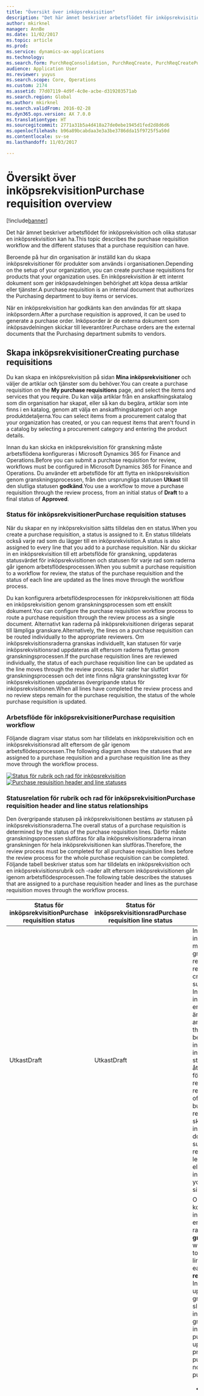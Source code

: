 ```yaml
---
title: "Översikt över inköpsrekvisition"
description: "Det här ämnet beskriver arbetsflödet för inköpsrekvisition och olika statusar en inköpsrekvisition kan ha."
author: mkirknel
manager: AnnBe
ms.date: 11/02/2017
ms.topic: article
ms.prod: 
ms.service: dynamics-ax-applications
ms.technology: 
ms.search.form: PurchReqConsolidation, PurchReqCreate, PurchReqCreatePurchDetails, PurchReqCreatePurchListPage, PurchReqTable, PurchReqTableListPage
audience: Application User
ms.reviewer: yuyus
ms.search.scope: Core, Operations
ms.custom: 2174
ms.assetid: 77d07119-4d9f-4c0e-acbe-d319203571ab
ms.search.region: Global
ms.author: mkirknel
ms.search.validFrom: 2016-02-28
ms.dyn365.ops.version: AX 7.0.0
ms.translationtype: HT
ms.sourcegitcommit: 2771a31b5a4d418a27de0ebe1945d1fed2d8d6d6
ms.openlocfilehash: b96a89bcabdaa3e3a3be3786dda15f9725f5a50d
ms.contentlocale: sv-se
ms.lasthandoff: 11/03/2017

---
```


# <a name="purchase-requisition-overview"></a><span data-ttu-id="1cb8f-103">Översikt över inköpsrekvisition</span><span class="sxs-lookup"><span data-stu-id="1cb8f-103">Purchase requisition overview</span></span>

[!include[banner](../includes/banner.md)]


<span data-ttu-id="1cb8f-104">Det här ämnet beskriver arbetsflödet för inköpsrekvisition och olika statusar en inköpsrekvisition kan ha.</span><span class="sxs-lookup"><span data-stu-id="1cb8f-104">This topic describes the purchase requisition workflow and the different statuses that a purchase requisition can have.</span></span>

<span data-ttu-id="1cb8f-105">Beroende på hur din organisation är inställd kan du skapa inköpsrekvisitioner för produkter som används i organisationen.</span><span class="sxs-lookup"><span data-stu-id="1cb8f-105">Depending on the setup of your organization, you can create purchase requisitions for products that your organization uses.</span></span> <span data-ttu-id="1cb8f-106">En inköpsrekvisition är ett internt dokument som ger inköpsavdelningen behörighet att köpa dessa artiklar eller tjänster.</span><span class="sxs-lookup"><span data-stu-id="1cb8f-106">A purchase requisition is an internal document that authorizes the Purchasing department to buy items or services.</span></span>  

<span data-ttu-id="1cb8f-107">När en inköpsrekvisition har godkänts kan den användas för att skapa inköpsordern.</span><span class="sxs-lookup"><span data-stu-id="1cb8f-107">After a purchase requisition is approved, it can be used to generate a purchase order.</span></span> <span data-ttu-id="1cb8f-108">Inköpsorder är de externa dokument som inköpsavdelningen skickar till leverantörer.</span><span class="sxs-lookup"><span data-stu-id="1cb8f-108">Purchase orders are the external documents that the Purchasing department submits to vendors.</span></span>

## <a name="creating-purchase-requisitions"></a><span data-ttu-id="1cb8f-109">Skapa inköpsrekvisitioner</span><span class="sxs-lookup"><span data-stu-id="1cb8f-109">Creating purchase requisitions</span></span>
<span data-ttu-id="1cb8f-110">Du kan skapa en inköpsrekvisition på sidan **Mina inköpsrekvisitioner** och väljer de artiklar och tjänster som du behöver.</span><span class="sxs-lookup"><span data-stu-id="1cb8f-110">You can create a purchase requisition on the **My purchase requisitions** page, and select the items and services that you require.</span></span> <span data-ttu-id="1cb8f-111">Du kan välja artiklar från en anskaffningskatalog som din organisation har skapat, eller så kan du begära, artiklar som inte finns i en katalog, genom att välja en anskaffningskategori och ange produktdetaljerna.</span><span class="sxs-lookup"><span data-stu-id="1cb8f-111">You can select items from a procurement catalog that your organization has created, or you can request items that aren't found in a catalog by selecting a procurement category and entering the product details.</span></span>  

<span data-ttu-id="1cb8f-112">Innan du kan skicka en inköpsrekvisition för granskning måste arbetsflödena konfigureras i Microsoft Dynamics 365 for Finance and Operations.</span><span class="sxs-lookup"><span data-stu-id="1cb8f-112">Before you can submit a purchase requisition for review, workflows must be configured in Microsoft Dynamics 365 for Finance and Operations.</span></span> <span data-ttu-id="1cb8f-113">Du använder ett arbetsflöde för att flytta en inköpsrekvisition genom granskningsprocessen, från den ursprungliga statusen **Utkast** till den slutliga statusen **godkänd**.</span><span class="sxs-lookup"><span data-stu-id="1cb8f-113">You use a workflow to move a purchase requisition through the review process, from an initial status of **Draft** to a final status of **Approved**.</span></span>

### <a name="purchase-requisition-statuses"></a><span data-ttu-id="1cb8f-114">Status för inköpsrekvisitioner</span><span class="sxs-lookup"><span data-stu-id="1cb8f-114">Purchase requisition statuses</span></span>

<span data-ttu-id="1cb8f-115">När du skapar en ny inköpsrekvisition sätts tilldelas den en status.</span><span class="sxs-lookup"><span data-stu-id="1cb8f-115">When you create a purchase requisition, a status is assigned to it.</span></span> <span data-ttu-id="1cb8f-116">En status tilldelats också varje rad som du lägger till en inköpsrekvisition.</span><span class="sxs-lookup"><span data-stu-id="1cb8f-116">A status is also assigned to every line that you add to a purchase requisition.</span></span> <span data-ttu-id="1cb8f-117">När du skickar in en inköpsrekvisition till ett arbetsflöde för granskning, uppdateras statusvärdet för inköpsrekvisitionen och statusen för varje rad som raderna går igenom arbetsflödesprocessen.</span><span class="sxs-lookup"><span data-stu-id="1cb8f-117">When you submit a purchase requisition to a workflow for review, the status of the purchase requisition and the status of each line are updated as the lines move through the workflow process.</span></span>  

<span data-ttu-id="1cb8f-118">Du kan konfigurera arbetsflödesprocessen för inköpsrekvisitionen att flöda en inköpsrekvisition genom granskningsprocessen som ett enskilt dokument.</span><span class="sxs-lookup"><span data-stu-id="1cb8f-118">You can configure the purchase requisition workflow process to route a purchase requisition through the review process as a single document.</span></span> <span data-ttu-id="1cb8f-119">Alternativt kan raderna på inköpsrekvisitionen dirigeras separat till lämpliga granskare.</span><span class="sxs-lookup"><span data-stu-id="1cb8f-119">Alternatively, the lines on a purchase requisition can be routed individually to the appropriate reviewers.</span></span> <span data-ttu-id="1cb8f-120">Om inköpsrekvisitionsraderna granskas individuellt, kan statusen för varje inköpsrekvisitionsrad uppdateras allt eftersom raderna flyttas genom granskningsprocessen.</span><span class="sxs-lookup"><span data-stu-id="1cb8f-120">If the purchase requisition lines are reviewed individually, the status of each purchase requisition line can be updated as the line moves through the review process.</span></span> <span data-ttu-id="1cb8f-121">När rader har slutfört granskningsprocessen och det inte finns några granskningssteg kvar för inköpsrekvisitionen uppdateras övergripande status för inköpsrekvisitionen.</span><span class="sxs-lookup"><span data-stu-id="1cb8f-121">When all lines have completed the review process and no review steps remain for the purchase requisition, the status of the whole purchase requisition is updated.</span></span>

### <a name="purchase-requisition-workflow"></a><span data-ttu-id="1cb8f-122">Arbetsflöde för inköpsrekvisitioner</span><span class="sxs-lookup"><span data-stu-id="1cb8f-122">Purchase requisition workflow</span></span>

<span data-ttu-id="1cb8f-123">Följande diagram visar status som har tilldelats en inköpsrekvisition och en inköpsrekvisitionsrad allt eftersom de går igenom arbetsflödesprocessen.</span><span class="sxs-lookup"><span data-stu-id="1cb8f-123">The following diagram shows the statuses that are assigned to a purchase requisition and a purchase requisition line as they move through the workflow process.</span></span>  

<span data-ttu-id="1cb8f-124">[![Status för rubrik och rad för inköpsrekvisition](./media/purchasereq_headerline_statuses.jpg)](./media/purchasereq_headerline_statuses.jpg)</span><span class="sxs-lookup"><span data-stu-id="1cb8f-124">[![Purchase requisition header and line statuses](./media/purchasereq_headerline_statuses.jpg)](./media/purchasereq_headerline_statuses.jpg)</span></span>

### <a name="purchase-requisition-header-and-line-status-relationships"></a><span data-ttu-id="1cb8f-125">Statusrelation för rubrik och rad för inköpsrekvisition</span><span class="sxs-lookup"><span data-stu-id="1cb8f-125">Purchase requisition header and line status relationships</span></span>

<span data-ttu-id="1cb8f-126">Den övergripande statusen på inköpsrekvisitionen bestäms av statusen på inköpsrekvisitionsraderna.</span><span class="sxs-lookup"><span data-stu-id="1cb8f-126">The overall status of a purchase requisition is determined by the status of the purchase requisition lines.</span></span> <span data-ttu-id="1cb8f-127">Därför måste granskningsprocessen slutföras för alla inköpsrekvisitionsraderna innan granskningen för hela inköpsrekvisitionen kan slutföras.</span><span class="sxs-lookup"><span data-stu-id="1cb8f-127">Therefore, the review process must be completed for all purchase requisition lines before the review process for the whole purchase requisition can be completed.</span></span> <span data-ttu-id="1cb8f-128">Följande tabell beskriver status som har tilldelats en inköpsrekvisition och en inköpsrekvisitionsrubrik och -rader allt eftersom inköpsrekvisitionen går igenom arbetsflödesprocessen.</span><span class="sxs-lookup"><span data-stu-id="1cb8f-128">The following table describes the statuses that are assigned to a purchase requisition header and lines as the purchase requisition moves through the workflow process.</span></span>

<table>
<thead>
<tr class="header">
<th><span data-ttu-id="1cb8f-129">Status för inköpsrekvisition</span><span class="sxs-lookup"><span data-stu-id="1cb8f-129">Purchase requisition status</span></span></th>
<th><span data-ttu-id="1cb8f-130">Status för inköpsrekvisitionsrad</span><span class="sxs-lookup"><span data-stu-id="1cb8f-130">Purchase requisition line status</span></span></th>
<th><span data-ttu-id="1cb8f-131">Beskrivning</span><span class="sxs-lookup"><span data-stu-id="1cb8f-131">Description</span></span></th>
</tr>
</thead>
<tbody>
<tr class="odd">
<td><span data-ttu-id="1cb8f-132">Utkast</span><span class="sxs-lookup"><span data-stu-id="1cb8f-132">Draft</span></span></td>
<td><span data-ttu-id="1cb8f-133">Utkast</span><span class="sxs-lookup"><span data-stu-id="1cb8f-133">Draft</span></span></td>
<td><span data-ttu-id="1cb8f-134">Inköpsrekvisitionen och inköpsorderraden har skapats, men de har inte skickats in för granskning.</span><span class="sxs-lookup"><span data-stu-id="1cb8f-134">The purchase requisition and purchase requisition line have been created, but they haven't been submitted for review.</span></span> <span data-ttu-id="1cb8f-135">Inköpsrekvisitionen och inköpsrekvisitionsrader som har en status på <strong>Utkast</strong> kan ändras.</span><span class="sxs-lookup"><span data-stu-id="1cb8f-135">Purchase requisitions and purchase requisition lines that have a status of <strong>Draft</strong> can be modified.</span></span> <span data-ttu-id="1cb8f-136">En inköpsrekvisition eller inköpsrekvisitionsrad har också statusen <strong>utkast</strong> om den har den återkallats men inte har skickats för granskning.</span><span class="sxs-lookup"><span data-stu-id="1cb8f-136">A purchase requisition or purchase requisition line also has a status of <strong>Draft</strong> if it has been recalled but hasn't been resubmitted for review.</span></span> <span data-ttu-id="1cb8f-137"><strong>Anmärkning:</strong> Du kan skicka eller återkalla en inköpsrekvisition på dokumentnivå.</span><span class="sxs-lookup"><span data-stu-id="1cb8f-137"><strong>Note:</strong> You can submit or recall a purchase requisition at the document level.</span></span> <span data-ttu-id="1cb8f-138">Du kan dock inte skicka in eller återkalla en enskild inköpsrekvisitionsrad.</span><span class="sxs-lookup"><span data-stu-id="1cb8f-138">However, you can't submit or recall a single purchase requisition line.</span></span></td>
</tr>
<tr class="even">
<td><span data-ttu-id="1cb8f-139">Under granskning</span><span class="sxs-lookup"><span data-stu-id="1cb8f-139">In review</span></span></td>
<td><ul>
<li><span data-ttu-id="1cb8f-140">Under granskning</span><span class="sxs-lookup"><span data-stu-id="1cb8f-140">In review</span></span></li>
<li><span data-ttu-id="1cb8f-141">Avvisad</span><span class="sxs-lookup"><span data-stu-id="1cb8f-141">Rejected</span></span></li>
</ul></td>
<td><span data-ttu-id="1cb8f-142">Om arbetsflödet har konfigurerats för att skicka inköpsrekvisitionsrader till enskilda granskare, kan varje rad ha statusvärdet <strong>Under granskning</strong> eller <strong>Avvisad</strong></span><span class="sxs-lookup"><span data-stu-id="1cb8f-142">If the workflow has been configured to route purchase requisition lines to individual reviewers, each line can have a status of <strong>In review</strong> or <strong>Rejected</strong>.</span></span> <span data-ttu-id="1cb8f-143">Inköpsrekvisitionsstatus uppdateras när granskningsprocessen har slutförts för alla inköpsrekvisitionsrader och inga granskningssteg är kvar för inköpsrekvisitionen.</span><span class="sxs-lookup"><span data-stu-id="1cb8f-143">The purchase requisition status is updated when the review process is completed for all purchase requisition lines and no review steps remain for the purchase requisition.</span></span>
<ul>
<li><span data-ttu-id="1cb8f-144"><strong>Under granskning</strong> – Inköpsrekvisitionsraderna har skickats in för granskning.</span><span class="sxs-lookup"><span data-stu-id="1cb8f-144"><strong>In review</strong> – The purchase requisition lines have been submitted for review.</span></span> <span data-ttu-id="1cb8f-145">När arbetsflödesprocessen har avslutats för en inköpsrekvisitionsrad, förblir status för den raden <strong>Under granskning</strong> tills alla återstående inköpsrekvisitionsrader har granskats.</span><span class="sxs-lookup"><span data-stu-id="1cb8f-145">When the workflow process is completed for a purchase requisition line, the status of that line remains <strong>In review</strong> until all remaining purchase requisition lines have been reviewed.</span></span></li>
<li><span data-ttu-id="1cb8f-146"><strong>Avvisad</strong> – En inköpsrekvisitionsrad har avvisats.</span><span class="sxs-lookup"><span data-stu-id="1cb8f-146"><strong>Rejected</strong> – A purchase requisition line has been rejected.</span></span> <span data-ttu-id="1cb8f-147">Inköpsrekvisitionsrader som har avvisats kan ändras och skickas in igen.</span><span class="sxs-lookup"><span data-stu-id="1cb8f-147">Purchase requisition lines that are rejected can be modified and resubmitted.</span></span></li>
</ul>
<span data-ttu-id="1cb8f-148">Om du skickar tillbaka en inköpsrekvisitionsrad som har avvisats, startar granskningen om för alla rader i inköpsrekvisitionen som fortfarande är under granskning.</span><span class="sxs-lookup"><span data-stu-id="1cb8f-148">If you resubmit a purchase requisition line that has been rejected, the review process starts over for all lines in the purchase requisition that are still in review.</span></span> <span data-ttu-id="1cb8f-149"><strong>Obs!</strong> Du kan sedan återkalla en inköpsrekvisition som redan har skickats in.</span><span class="sxs-lookup"><span data-stu-id="1cb8f-149"><strong>Note:</strong> You can recall a purchase requisition that has already been submitted.</span></span> <span data-ttu-id="1cb8f-150">När du återkallar en inköpsrekvisition, återkallas alla andra inköpsrekvisitionsrader också.</span><span class="sxs-lookup"><span data-stu-id="1cb8f-150">When you recall a purchase requisition, all other purchase requisition lines are also recalled.</span></span> <span data-ttu-id="1cb8f-151">Inköpsrekvisitionrader, som har återkallats, kan tas bort.</span><span class="sxs-lookup"><span data-stu-id="1cb8f-151">Purchase requisition lines that have been recalled can be deleted.</span></span></td>
</tr>
<tr class="odd">
<td><span data-ttu-id="1cb8f-152">Avvisad</span><span class="sxs-lookup"><span data-stu-id="1cb8f-152">Rejected</span></span></td>
<td><span data-ttu-id="1cb8f-153">Avvisad</span><span class="sxs-lookup"><span data-stu-id="1cb8f-153">Rejected</span></span></td>
<td><span data-ttu-id="1cb8f-154">Den valda inköpsrekvisitionen och alla inköpsrekvisitionsrader har avvisats.</span><span class="sxs-lookup"><span data-stu-id="1cb8f-154">The purchase requisition and all purchase requisition lines have been rejected.</span></span> <span data-ttu-id="1cb8f-155">Inköpsrekvisitionen och inköpsrekvisitionsrader som avvisats kan skickas in igen.</span><span class="sxs-lookup"><span data-stu-id="1cb8f-155">Purchase requisitions and purchase requisition lines that have been rejected can be resubmitted.</span></span></td>
</tr>
<tr class="even">
<td><span data-ttu-id="1cb8f-156">Godkända</span><span class="sxs-lookup"><span data-stu-id="1cb8f-156">Approved</span></span></td>
<td><ul>
<li><span data-ttu-id="1cb8f-157">Godkända</span><span class="sxs-lookup"><span data-stu-id="1cb8f-157">Approved</span></span></li>
<li><span data-ttu-id="1cb8f-158">Annullerad</span><span class="sxs-lookup"><span data-stu-id="1cb8f-158">Cancelled</span></span></li>
<li><span data-ttu-id="1cb8f-159">Stängt</span><span class="sxs-lookup"><span data-stu-id="1cb8f-159">Closed</span></span></li>
</ul></td>
<td><span data-ttu-id="1cb8f-160">Alla inköpsrekvisitionsrader har slutfört granskningsprocessen och det inte finns några granskningssteg kvar för inköpsrekvisitionen.</span><span class="sxs-lookup"><span data-stu-id="1cb8f-160">All purchase requisition lines have completed the review process, and there are no more review steps for the purchase requisition.</span></span>
<ul>
<li><span data-ttu-id="1cb8f-161"><strong>Godkänd</strong> – Granskningprocessen för en inköpsrekvisitionsrad har slutförts och raden är godkänd.</span><span class="sxs-lookup"><span data-stu-id="1cb8f-161"><strong>Approved</strong> – The review process for a purchase requisition line has been completed, and the line is approved.</span></span></li>
<li><span data-ttu-id="1cb8f-162"><strong>Avbruten</strong> - Inköpsrekvisitionsraden godkändes, men har annullerats, eftersom den inte längre är obligatorisk.</span><span class="sxs-lookup"><span data-stu-id="1cb8f-162"><strong>Cancelled</strong> – The purchase requisition line was approved, but it has been canceled because it's no longer required.</span></span> <span data-ttu-id="1cb8f-163">Endats inköpsrekvisitionsrader, som har godkänts kan avbrytas.</span><span class="sxs-lookup"><span data-stu-id="1cb8f-163">Only purchase requisition lines that have been approved can be canceled.</span></span></li>
<li><span data-ttu-id="1cb8f-164"><strong>Stängd</strong> - Inköpsrekvisitionsraden godkändes och dokumentet har skapats, beroende på rekvisitionssyftet.</span><span class="sxs-lookup"><span data-stu-id="1cb8f-164"><strong>Closed</strong> – The purchase requisition line was approved, and documents have been generated, depending on the requisition purpose.</span></span>
<ul>
<li><span data-ttu-id="1cb8f-165">Om syftet med rekvisitionsraden är förbrukning skapas en inköpsorder för inköpsrekvisitionsraden.</span><span class="sxs-lookup"><span data-stu-id="1cb8f-165">If the requisition purpose is consumption, a purchase order has been generated for the purchase requisition line.</span></span></li>
<li><span data-ttu-id="1cb8f-166">Om inköpsrekvisitionens syfte är återanskaffning, har en eller flera uppfyllelsedokument har skapats.</span><span class="sxs-lookup"><span data-stu-id="1cb8f-166">If the requisition purpose is replenishment, one or more fulfillment documents have been generated.</span></span></li>
</ul></li>
</ul></td>
</tr>
<tr class="odd">
<td><span data-ttu-id="1cb8f-167">Annullerad</span><span class="sxs-lookup"><span data-stu-id="1cb8f-167">Cancelled</span></span></td>
<td><span data-ttu-id="1cb8f-168">Annullerad</span><span class="sxs-lookup"><span data-stu-id="1cb8f-168">Cancelled</span></span></td>
<td><span data-ttu-id="1cb8f-169">Inköpsrekvisitionen och alla inköpsrekvisitionsrader har avbrutits.</span><span class="sxs-lookup"><span data-stu-id="1cb8f-169">The purchase requisition and all purchase requisition lines have been canceled.</span></span> <span data-ttu-id="1cb8f-170"><strong>Obs!</strong> Om du inte längre behöver en artikel på en inköpsrekvisitionsrad, måste du avbryta inköpsrekvisitionsraden om den redan har godkänts.</span><span class="sxs-lookup"><span data-stu-id="1cb8f-170"><strong>Note:</strong> If you no longer require an item that is on a purchase requisition line, you must cancel the purchase requisition line if it has already been approved.</span></span> <span data-ttu-id="1cb8f-171">Endats inköpsrekvisitionsrader, som har godkänts kan avbrytas.</span><span class="sxs-lookup"><span data-stu-id="1cb8f-171">Only purchase requisition lines that have been approved can be canceled.</span></span> <span data-ttu-id="1cb8f-172">Om alla inköpsrekvisitionsrader är under granskning har inköpsrekvisitionen statusvärdet. <strong>Under granskning</strong></span><span class="sxs-lookup"><span data-stu-id="1cb8f-172">If any purchase requisition lines are in review, the purchase requisition will have a status of <strong>In review</strong>.</span></span> <span data-ttu-id="1cb8f-173">Du får återkalla inköpsrekvisitionen och ta bort den lämpliga inköpsrekvisitionsraden.</span><span class="sxs-lookup"><span data-stu-id="1cb8f-173">In this case, you can recall the purchase requisition and delete the appropriate purchase requisition line.</span></span></td>
</tr>
<tr class="even">
<td><span data-ttu-id="1cb8f-174">Stängt</span><span class="sxs-lookup"><span data-stu-id="1cb8f-174">Closed</span></span></td>
<td><ul>
<li><span data-ttu-id="1cb8f-175">Stängt</span><span class="sxs-lookup"><span data-stu-id="1cb8f-175">Closed</span></span></li>
<li><span data-ttu-id="1cb8f-176">Annullerad</span><span class="sxs-lookup"><span data-stu-id="1cb8f-176">Cancelled</span></span></li>
</ul></td>
<td><span data-ttu-id="1cb8f-177">Inköpsrekvisitionen är stängd och en eller flera uppfyllelsedokument har skapats.</span><span class="sxs-lookup"><span data-stu-id="1cb8f-177">The purchase requisition is closed, and one or more fulfillment documents have been generated.</span></span>
<ul>
<li><span data-ttu-id="1cb8f-178"><strong>Stängd</strong> - Inköpsrekvisitionsraden godkändes och dokumentet har skapats, beroende på rekvisitionssyftet.</span><span class="sxs-lookup"><span data-stu-id="1cb8f-178"><strong>Closed</strong> – The purchase requisition line was approved, and documents have been generated, depending on the requisition purpose.</span></span>
<ul>
<li><span data-ttu-id="1cb8f-179">Om syftet med rekvisitionsraden är förbrukning skapas en inköpsorder för inköpsrekvisitionsraden.</span><span class="sxs-lookup"><span data-stu-id="1cb8f-179">If the requisition purpose is consumption, a purchase order has been generated for the purchase requisition line.</span></span></li>
<li><span data-ttu-id="1cb8f-180">Om inköpsrekvisitionens syfte är återanskaffning, har en eller flera uppfyllelsedokument har skapats.</span><span class="sxs-lookup"><span data-stu-id="1cb8f-180">If the requisition purpose is replenishment, one or more fulfillment documents have been generated.</span></span></li>
</ul></li>
<li><span data-ttu-id="1cb8f-181"><strong>Avbruten</strong> - Inköpsrekvisitionsraden godkändes, men har annullerats, eftersom den inte längre är obligatorisk.</span><span class="sxs-lookup"><span data-stu-id="1cb8f-181"><strong>Cancelled</strong> – The purchase requisition line was approved, but it has been canceled because it's no longer required.</span></span> <span data-ttu-id="1cb8f-182">Endats inköpsrekvisitionsrader, som har godkänts kan avbrytas.</span><span class="sxs-lookup"><span data-stu-id="1cb8f-182">Only purchase requisition lines that have been approved can be canceled.</span></span></li>
</ul><span data-ttu-id="1cb8f-183">
<strong>Obs!</strong> Om du inte längre behöver en artikel på en inköpsrekvisitionsrad som har stängts, måste du avbryta raden på uppfyllelsedokumentet som har skapats för inköpsrekvisitionsraden.</span><span class="sxs-lookup"><span data-stu-id="1cb8f-183">
<strong>Note:</strong> If you no longer require an item on a purchase requisition line that has been closed, you must cancel the line on the fulfillment document that was generated for the purchase requisition line.</span></span></td>
</tr>
</tbody>
</table>

## <a name="distributing-costs-to-multiple-financial-accounts"></a><span data-ttu-id="1cb8f-184">Fördela kostnader till flera affärsredovisningskonton</span><span class="sxs-lookup"><span data-stu-id="1cb8f-184">Distributing costs to multiple financial accounts</span></span>
<span data-ttu-id="1cb8f-185">Du kan fördela kostnaderna i en produkt som är inkluderade i en inköpsrekvisition till flera affärsredovisningskonton.</span><span class="sxs-lookup"><span data-stu-id="1cb8f-185">You can distribute the cost of a product that is included in a purchase requisition to multiple financial accounts.</span></span> <span data-ttu-id="1cb8f-186">Om din organisation använder dimensioner, till exempel kostnadsställen och avdelningar, kan du fördela kostnaden för en produkt till dimensioner för affärsredovisningskonton.</span><span class="sxs-lookup"><span data-stu-id="1cb8f-186">If your organization uses dimensions, such as cost centers and departments, you can distribute the cost of a product to dimensions for financial accounts.</span></span>

## <a name="requisition-purposes"></a><span data-ttu-id="1cb8f-187">Rekvisitionssyften</span><span class="sxs-lookup"><span data-stu-id="1cb8f-187">Requisition purposes</span></span>
<span data-ttu-id="1cb8f-188">Rekvisitionsyften gör att processen att uppfylla rekvisitionsbegäran blir mer flexibel.</span><span class="sxs-lookup"><span data-stu-id="1cb8f-188">Requisition purposes make the process of fulfilling requisition demand more flexible.</span></span> <span data-ttu-id="1cb8f-189">När du skapar en rekvisition kan du tilldela ett av två syften till den: förbrukning eller påfyllnad.</span><span class="sxs-lookup"><span data-stu-id="1cb8f-189">When you create a requisition, you can assign one of two purposes to it: consumption or replenishment.</span></span> <span data-ttu-id="1cb8f-190">Beroende på rekvisitionssyftet och hur din organisation är konfigurerad kan rekvisitionsbegäran fyllas på av en inköpsorder, överföringsorder, tillverkningsorder eller kanban.</span><span class="sxs-lookup"><span data-stu-id="1cb8f-190">Depending on the requisition purpose and the setup of your organization, requisition demand can be fulfilled by a purchase order, transfer order, production order, or kanban.</span></span>  

<span data-ttu-id="1cb8f-191">I anskaffningspolicyerna kan du kontrollera rekvisitionssyftena som är tillgängliga, när en rekvisition skapas för din organisation.</span><span class="sxs-lookup"><span data-stu-id="1cb8f-191">In the procurement policies, you can control the requisition purposes that are available when a requisition is created for your organization.</span></span>

### <a name="requisitions-that-have-a-purpose-of-consumption"></a><span data-ttu-id="1cb8f-192">Rekvisitioner med förbrukningssyfte</span><span class="sxs-lookup"><span data-stu-id="1cb8f-192">Requisitions that have a purpose of consumption</span></span>

<span data-ttu-id="1cb8f-193">En rekvisition med förbrukningssyfte representerar en efterfrågan på artiklar eller tjänster som ska användas internt i organisationen.</span><span class="sxs-lookup"><span data-stu-id="1cb8f-193">A requisition that has a purpose of consumption represents demand for items or services that will be used internally by your organization.</span></span> <span data-ttu-id="1cb8f-194">En begäran som har skapats av den här sortens rekvisition uppfylls alltid av en inköpsorder.</span><span class="sxs-lookup"><span data-stu-id="1cb8f-194">The demand that is created by this kind of requisition is always fulfilled by a purchase order.</span></span> <span data-ttu-id="1cb8f-195">Om Microsoft Dynamics 365 for Finance and Operations ställs in på att automatiskt skapa inköpsorder, skapas inköpsorder när inköpsrekvisitionen har godkänts.</span><span class="sxs-lookup"><span data-stu-id="1cb8f-195">If Microsoft Dynamics 365 for Finance and Operations is set up to automatically generate purchase orders, purchase orders are created after the purchase requisition is approved.</span></span>

### <a name="requisitions-that-have-a-purpose-of-replenishment"></a><span data-ttu-id="1cb8f-196">Rekvisitioner som har ett syfte med påfyllnad</span><span class="sxs-lookup"><span data-stu-id="1cb8f-196">Requisitions that have a purpose of replenishment</span></span>

<span data-ttu-id="1cb8f-197">En rekvisition som har ett syfte med påfyllnad representerar en begäran att fylla på lagret.</span><span class="sxs-lookup"><span data-stu-id="1cb8f-197">A requisition that has a purpose of replenishment represents demand to replenish inventory.</span></span> <span data-ttu-id="1cb8f-198">Till exempel vill du kanske skapa en rekvisition för att fylla på artiklar så att de kan säljas i en viss butik vid en viss tidpunkt.</span><span class="sxs-lookup"><span data-stu-id="1cb8f-198">For example, you create a requisition to replenish items so that they can be sold at a specific retail location at a specific time.</span></span> <span data-ttu-id="1cb8f-199">Begäran som skapas av denna sorts rekvisitionens kan uppfyllas av en inköpsorder, överföringsorder, tillverkningsorder eller kanban.</span><span class="sxs-lookup"><span data-stu-id="1cb8f-199">The demand that is created by this kind of requisition can be fulfilled by a purchase order, transfer order, production order, or kanban.</span></span>  

<span data-ttu-id="1cb8f-200">När rekvisitionssyftet är påfyllnad uttrycks behovet som en kvantitet i stället för ett monetärt belopp.</span><span class="sxs-lookup"><span data-stu-id="1cb8f-200">When the requisition purpose is replenishment, demand is expressed as a quantity instead of a monetary amount.</span></span> <span data-ttu-id="1cb8f-201">Därför används inte reservredovisning, budgetkontroll, affärsregler för bestämning av anläggningstillgångar (BRAD), projektredovisning och relaterade regler.</span><span class="sxs-lookup"><span data-stu-id="1cb8f-201">Therefore, encumbrance accounting, budgetary control, business rules for fixed asset determination (BRAD), project accounting, and any related rules don't apply.</span></span> <span data-ttu-id="1cb8f-202">Endast produkter som lagerförs och frisläpps till den angivna juridiska personen kan uppfylla en begäran om påfyllningsrekvisition.</span><span class="sxs-lookup"><span data-stu-id="1cb8f-202">Only products that are stocked and released to the specified legal entity can fulfill replenishment requisition demand.</span></span> <span data-ttu-id="1cb8f-203">Använd sidan **Policyregel för påfyllnad kategoriåtkomst** för att definiera produkterna som är tillgängliga när rekvisitionsyftet är påfyllnad.</span><span class="sxs-lookup"><span data-stu-id="1cb8f-203">To define the products that are available when the requisition purpose is replenishment, use the **Replenishment category access policy rule** page.</span></span>  

<span data-ttu-id="1cb8f-204">Om du vill använda inköpsrekvisitioner som har ett syfte med lagerpåfyllnad måste ställas in för att inkludera rekvisitionsbegäran i huvudplaneringen.</span><span class="sxs-lookup"><span data-stu-id="1cb8f-204">To use purchase requisitions that have a purpose of replenishment, you must set up master scheduling to include requisition demand.</span></span> <span data-ttu-id="1cb8f-205">När detta är gjort bestäms uppfyllelsemetoden för en begäran som har skapats av denna typ av rekvisition med påfyllnadssyfte automatiskt av tillförselpolicyerna som har ställts in för artiklarna i organisationen och planerats med hjälp av huvudplaneringen.</span><span class="sxs-lookup"><span data-stu-id="1cb8f-205">The fulfillment method for the demand that is created by this kind of requisition is then determined automatically, based on the supply policies that have been set up for the items in your organization and planned by using master scheduling.</span></span>

## <a name="purchase-requisitions-and-requests-for-quotation"></a><span data-ttu-id="1cb8f-206">Inköpsrekvisitioner: och anbudsförfrågan</span><span class="sxs-lookup"><span data-stu-id="1cb8f-206">Purchase requisitions and requests for quotation</span></span>
<span data-ttu-id="1cb8f-207">I vissa fall måste du starta en anbudsförfrågan (RFQ)-process för att identifiera leverantören och priset för produkter som begärs i en inköpsrekvisition.</span><span class="sxs-lookup"><span data-stu-id="1cb8f-207">In some cases, you must start a request for quotation (RFQ) process to identify the vendor and price for products that are requested in a purchase requisition.</span></span> <span data-ttu-id="1cb8f-208">En anbudsförfrågan kan skapas när inköpsrekvisitionen är under granskning.</span><span class="sxs-lookup"><span data-stu-id="1cb8f-208">An RFQ can be generated when the purchase requisition is in review.</span></span> <span data-ttu-id="1cb8f-209">När du accepterar ett bud, överförs information om leverantör, pris, och så vidare till inköpsrekvisitionen.</span><span class="sxs-lookup"><span data-stu-id="1cb8f-209">When you accept a bid, information about the vendor, price, and so on, is transferred to the requisition.</span></span>  

<span data-ttu-id="1cb8f-210">Du kan spärra en inköpsrekvisition genom att välja kryssrutan **Spärrad** på sidan **Information om inköpsrekvisition**.</span><span class="sxs-lookup"><span data-stu-id="1cb8f-210">You can put a purchase requisition on hold by selecting the **On hold** check box on the **Purchase requisition details** page.</span></span> <span data-ttu-id="1cb8f-211">Bearbetningen av inköpsrekvisitionen kan fortsätta först när du har tagit bort spärren genom att avmarkera kryssrutan.</span><span class="sxs-lookup"><span data-stu-id="1cb8f-211">Processing of the purchase requisition can continue only after you remove the hold by clearing the check box.</span></span>  

<span data-ttu-id="1cb8f-212">**Obs!** I eProcurement kan anbudsförfrågan för din inköpsrekvisition tillåta leverantörer lägga till alternativrader.</span><span class="sxs-lookup"><span data-stu-id="1cb8f-212">**Note:** In eProcurement, the RFQ for your purchase requisition might allow vendors to add alternate lines.</span></span> <span data-ttu-id="1cb8f-213">I detta fall kommer din inköpsrekvisition att återspegla godkända alternativ.</span><span class="sxs-lookup"><span data-stu-id="1cb8f-213">In this case, your purchase requisition will reflect approved alternates.</span></span>

## <a name="demand-consolidation"></a><span data-ttu-id="1cb8f-214">Efterfråganskonsolidering</span><span class="sxs-lookup"><span data-stu-id="1cb8f-214">Demand consolidation</span></span>
<span data-ttu-id="1cb8f-215">Genom att konsolidera inköpsrekvisitionsrader från flera inköpsrekvisitioner kan du öka din förhandlingskraft hos leverantörerna och få bättre priser, lägre leverans- och hanteringskostnader och lägre omkostnader.</span><span class="sxs-lookup"><span data-stu-id="1cb8f-215">By consolidating purchase requisition lines from multiple purchase requisitions, you can increase your negotiating power with your vendors to achieve better pricing, lower shipping and handling costs, and reduced overhead costs.</span></span>  

<span data-ttu-id="1cb8f-216">Inköpsrekvisitionsrader är bara valbara för efterfrågekonsolidering om följande utdrag är uppfyllda:</span><span class="sxs-lookup"><span data-stu-id="1cb8f-216">Purchase requisition lines are eligible for demand consolidation only if the following statements are true:</span></span>

-   <span data-ttu-id="1cb8f-217">Inköpsrekvisitionen har godkänts.</span><span class="sxs-lookup"><span data-stu-id="1cb8f-217">The purchase requisition has been approved.</span></span>
-   <span data-ttu-id="1cb8f-218">Inköpsrekvisitionen uppfyller inköpspolicyregelvillkoren för manuell bearbetning och efterfråganskonsolidering.</span><span class="sxs-lookup"><span data-stu-id="1cb8f-218">The purchase requisition meets the purchasing policy rule criteria for manual processing and demand consolidation.</span></span>

<span data-ttu-id="1cb8f-219">Bokför godkända inköpsrekvisitionsrader, som uppfyller villkoren för manuellt bearbetningar på sidan **Bokför godkända inköpsrekvisitioner**.</span><span class="sxs-lookup"><span data-stu-id="1cb8f-219">Approved purchase requisition lines that meet the criteria for manual processing are listed on the **Release approved purchase requisitions** page.</span></span> <span data-ttu-id="1cb8f-220">Om inköpsrekvisitionsraden också uppfyller villkoren för begärandekonsolidering kan raden läggas till i en konsolideringsmöjlighet.</span><span class="sxs-lookup"><span data-stu-id="1cb8f-220">If a purchase requisition line also meets the criteria for demand consolidation, the line can be added to a consolidation opportunity.</span></span>  

<span data-ttu-id="1cb8f-221">En konsolideringsmöjlighet är en uppsättning inköpsrekvisitionsrader som grupperas tillsammans så att inköpare kan förhandla fram bästa möjliga avtal med leverantörer.</span><span class="sxs-lookup"><span data-stu-id="1cb8f-221">A consolidation opportunity is a set of purchase requisition lines that are grouped together, so that the purchasing professional can negotiate the best deal with vendors.</span></span> <span data-ttu-id="1cb8f-222">Inköpsrekvisitionrader som du väljer för en konsolideringsmöjlighet visas på sidan **Inköpsrekvisitionkonsolidering**.</span><span class="sxs-lookup"><span data-stu-id="1cb8f-222">Purchase requisition lines that you select for a consolidation opportunity appear on the **Purchase requisition consolidation** page.</span></span> <span data-ttu-id="1cb8f-223">Du kan ändra raderna på den här sidan om ändringar krävs.</span><span class="sxs-lookup"><span data-stu-id="1cb8f-223">You can modify the lines on this page, if changes are required.</span></span> <span data-ttu-id="1cb8f-224">Du kan också lägga till nya rader till konsolideringsmöjligheten eller ta bort befintliga rader.</span><span class="sxs-lookup"><span data-stu-id="1cb8f-224">You can also add new lines to the consolidation opportunity or remove existing lines.</span></span>  

<span data-ttu-id="1cb8f-225">När du har lagt till rekvisitionsrader i konsolideringsmöjligheten och gör de ändringar som du vill, kan du skapa en inköpsorder för konsoliderade inköpsrekvisitionsrader.</span><span class="sxs-lookup"><span data-stu-id="1cb8f-225">After you add requisition lines to a consolidation opportunity and make any changes that you require, you can create a purchase order for the consolidated purchase requisition lines.</span></span>  

<span data-ttu-id="1cb8f-226">**Obs!** De ändringar som du gör på en inköpsrekvisitionsrad på sidan **Konsolidering i inköpsrekvisition** visas även i inköpsordern som du skapar.</span><span class="sxs-lookup"><span data-stu-id="1cb8f-226">**Note:** Changes that you make to a purchase requisition line on the **Purchase requisition consolidation** page are reflected on the purchase order that you create.</span></span> <span data-ttu-id="1cb8f-227">I inköpsrekvisitionen förblir raden oförändrad, så att dess historik bevaras.</span><span class="sxs-lookup"><span data-stu-id="1cb8f-227">However, the line remains unchanged in the purchase requisition, so that its history is preserved.</span></span>  

<span data-ttu-id="1cb8f-228">Om du vill skapa en inköpsorder för inköpsrekvisitionsrader som inte är valbara för efterfrågekonsolidering eller som inte väljs för en konsolideringsmöjlighet, måste du bearbeta raderna manuellt.</span><span class="sxs-lookup"><span data-stu-id="1cb8f-228">To create a purchase order for purchase requisition lines that aren't eligible for demand consolidation or aren't selected for a consolidation opportunity, you must process the lines manually.</span></span>

### <a name="consolidating-purchase-requisition-lines"></a><span data-ttu-id="1cb8f-229">Konsolidering av inköpsrekvisitionsrader</span><span class="sxs-lookup"><span data-stu-id="1cb8f-229">Consolidating purchase requisition lines</span></span>

<span data-ttu-id="1cb8f-230">Processen för efterfråganskonsolidering börjar när en inköpsrekvisition har godkänts i arbetsflödet och budgetreservationer och förinteckningar har registrerats, om budgetkontroll har konfigurerats för din organisation.</span><span class="sxs-lookup"><span data-stu-id="1cb8f-230">The process for demand consolidation starts when a purchase requisition is approved in a workflow and, if budget control is configured for your organization, when the budget reservations and pre-encumbrances have been recorded.</span></span> <span data-ttu-id="1cb8f-231">Följande diagram visar processflödet för begärandekonsolidering.</span><span class="sxs-lookup"><span data-stu-id="1cb8f-231">The following diagram shows the process flow for demand consolidation.</span></span>  

<span data-ttu-id="1cb8f-232">[![Processflöde för efterfråganskonsolidering](./media/demand-consolidation.gif)](./media/demand-consolidation.gif)</span><span class="sxs-lookup"><span data-stu-id="1cb8f-232">[![Process flow for demand consolidation](./media/demand-consolidation.gif)](./media/demand-consolidation.gif)</span></span>  

<span data-ttu-id="1cb8f-233">Om du vill konsolidera godkända inköpsrekvisitionsrader, följ dessa steg:</span><span class="sxs-lookup"><span data-stu-id="1cb8f-233">To consolidate approved purchase requisition lines, follow these steps:</span></span>

1.  <span data-ttu-id="1cb8f-234">Granska godkända rekvisitionsrader som har spärrats för manuell bearbetning och som är berättigad till efterfrågekonsolidering.</span><span class="sxs-lookup"><span data-stu-id="1cb8f-234">Review approved requisition lines that have been held for manual processing, and that are eligible for demand consolidation.</span></span>
2.  <span data-ttu-id="1cb8f-235">Välj rader som ska läggas till i konsolideringsmöjligheten.</span><span class="sxs-lookup"><span data-stu-id="1cb8f-235">Select lines to add to a consolidation opportunity.</span></span>
3.  <span data-ttu-id="1cb8f-236">Skapa en ny konsolideringsmöjlighet eller lägg till rekvisitionrader i en befintlig konsolideringsmöjlighet.</span><span class="sxs-lookup"><span data-stu-id="1cb8f-236">Create a new consolidation opportunity, or add requisition lines to an existing consolidation opportunity.</span></span>
4.  <span data-ttu-id="1cb8f-237">Tillämpa ändringarna som du vill göra i rekvisitionsraderna och ta bort de rekvisitionsradartiklar som du inte längre vill ska inkluderas i konsolideringsmöjligheten.</span><span class="sxs-lookup"><span data-stu-id="1cb8f-237">Make any required changes to the requisition lines, and remove requisition line items that you no longer want to include in the consolidation opportunity.</span></span>
5.  <span data-ttu-id="1cb8f-238">Skapa inköpsorder för konsoliderade rekvisitionrader eller för inköpsrekvisitionsrader i en konsolideringsmöjlighet.</span><span class="sxs-lookup"><span data-stu-id="1cb8f-238">Create purchase orders for consolidated requisition lines or for purchase requisition lines in a consolidation opportunity.</span></span>


<a name="see-also"></a><span data-ttu-id="1cb8f-239">Se även</span><span class="sxs-lookup"><span data-stu-id="1cb8f-239">See also</span></span>
--------

[<span data-ttu-id="1cb8f-240">Skapa en rekvisition för förbrukning (uppgiftsguide)</span><span class="sxs-lookup"><span data-stu-id="1cb8f-240">Create a requisition for consumption (Task guide)</span></span>](tasks/create-requisition-consumption.md)

[<span data-ttu-id="1cb8f-241">Arbetsflöde för inköpsrekvisitioner</span><span class="sxs-lookup"><span data-stu-id="1cb8f-241">Purchase requisition workflow</span></span>](purchase-requisitions-workflow.md)




